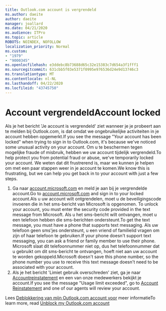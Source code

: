 ```yaml
---
title: Outlook.com account is vergrendeld
ms.author: daeite
author: daeite
manager: joallard
ms.date: 04/21/2020
ms.audience: ITPro
ms.topic: article
ROBOTS: NOINDEX, NOFOLLOW
localization_priority: Normal
ms.custom:
- "1979"
- "9000345"
ms.openlocfilehash: e3ddebc8b73688d65c32e15383c7d654a3f1fff1
ms.sourcegitcommit: 631cbb5f03e5371f0995e976536d24e9d13746c3
ms.translationtype: MT
ms.contentlocale: nl-NL
ms.lasthandoff: 04/22/2020
ms.locfileid: "43745750"
---
```

# <a name="account-locked"></a><span data-ttu-id="7ded3-102">Account vergrendeld</span><span class="sxs-lookup"><span data-stu-id="7ded3-102">Account locked</span></span>

<span data-ttu-id="7ded3-103">Als je het bericht 'Je account is vergrendeld' ziet wanneer je je probeert aan te melden bij Outlook.com, is dat omdat we ongebruikelijke activiteiten in je account hebben opgemerkt.</span><span class="sxs-lookup"><span data-stu-id="7ded3-103">If you see the message "Your account has been locked" when trying to sign in to Outlook.com, it's because we've noticed some unusual activity on your account.</span></span> <span data-ttu-id="7ded3-104">Om u te beschermen tegen mogelijke fraude of misbruik, hebben we uw account tijdelijk vergrendeld.</span><span class="sxs-lookup"><span data-stu-id="7ded3-104">To help protect you from potential fraud or abuse, we've temporarily locked your account.</span></span> <span data-ttu-id="7ded3-105">We weten dat dit frustrerend is, maar we kunnen je helpen om met een paar stappen weer in je account te komen.</span><span class="sxs-lookup"><span data-stu-id="7ded3-105">We know this is frustrating, but we can help you get back in to your account with just a few steps.</span></span>

1. <span data-ttu-id="7ded3-106">Ga naar [account.microsoft.com](https://go.microsoft.com/fwlink/?linkid=2090484) en meld je aan bij je vergrendelde account.</span><span class="sxs-lookup"><span data-stu-id="7ded3-106">Go to [account.microsoft.com](https://go.microsoft.com/fwlink/?linkid=2090484) and sign in to your locked account.</span></span><span data-ttu-id="7ded3-107">Als u uw account wilt ontgrendelen, moet u de beveiligingscode invoeren die in het sms-bericht van Microsoft is opgenomen.</span><span class="sxs-lookup"><span data-stu-id="7ded3-107"> To unlock your account, you must enter the security code provided in the text message from Microsoft.</span></span> <span data-ttu-id="7ded3-108">Als u het sms-bericht wilt ontvangen, moet u een telefoon hebben die sms-berichten ondersteunt.</span><span class="sxs-lookup"><span data-stu-id="7ded3-108">To get the text message, you must have a phone that supports text messaging.</span></span> <span data-ttu-id="7ded3-109">Als uw telefoon geen sms'jes ondersteunt, u een vriend of familielid vragen om zijn of haar telefoon te gebruiken.</span><span class="sxs-lookup"><span data-stu-id="7ded3-109">If your phone doesn't support text messaging, you can ask a friend or family member to use their phone.</span></span> <span data-ttu-id="7ded3-110">Microsoft slaat dit telefoonnummer niet op, dus het telefoonnummer dat u gebruikt om dit sms-bericht te ontvangen, hoeft niet aan uw account te worden gekoppeld.</span><span class="sxs-lookup"><span data-stu-id="7ded3-110">Microsoft doesn't save this phone number, so the phone number you use to receive this text message doesn't need to be associated with your account.</span></span>
2. <span data-ttu-id="7ded3-111">Als je het bericht 'Limiet gebruik overschreden' ziet, ga je naar [Accountreinstatement](https://go.microsoft.com/fwlink/?linkid=2090483) en een van onze medewerkers bekijkt je account.</span><span class="sxs-lookup"><span data-stu-id="7ded3-111">If you see the message "Usage limit exceeded", go to [Account Reinstatement](https://go.microsoft.com/fwlink/?linkid=2090483) and one of our agents will review your account.</span></span>

<span data-ttu-id="7ded3-112">Lees [Deblokkering van mijn Outlook.com account voor](https://support.office.com/article/f4ad2701-d166-4d8b-8a6a-9af2a1f8a4c4?wt.mc_id=Office_Outlook_com_Alchemy) meer informatie</span><span class="sxs-lookup"><span data-stu-id="7ded3-112">To learn more, read [Unblock my Outlook.com account](https://support.office.com/article/f4ad2701-d166-4d8b-8a6a-9af2a1f8a4c4?wt.mc_id=Office_Outlook_com_Alchemy)</span></span> 